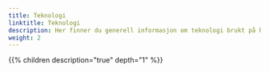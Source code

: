 ```yaml
---
title: Teknologi
linktitle: Teknologi
description: Her finner du generell informasjon om teknologi brukt på helelektriske Audier
weight: 2
---
```


{{% children description="true" depth="1" %}}
